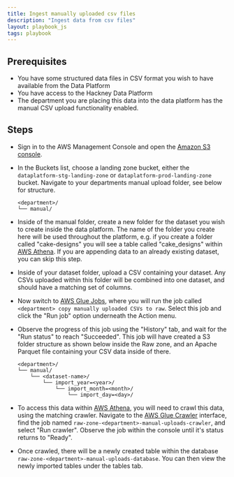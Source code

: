 ```yaml
---
title: Ingest manually uploaded csv files
description: "Ingest data from csv files"
layout: playbook_js
tags: playbook
---
```


## Prerequisites

* You have some structured data files in CSV format you wish to have available from the Data Platform
* You have access to the Hackney Data Platform
* The department you are placing this data into the data platform has the manual CSV upload
  functionality enabled.

## Steps

- Sign in to the AWS Management Console and open the [Amazon S3 console][aws_s3_console].

- In the Buckets list, choose a landing zone bucket, either the `dataplatform-stg-landing-zone`
  or `dataplatform-prod-landing-zone` bucket.
  Navigate to your departments manual upload folder, see below for structure.

  ```
  <department>/
  └── manual/
  ```

- Inside of the manual folder, create a new folder for the dataset you wish to create inside the data platform.
  The name of the folder you create here will be used throughout the platform, e.g. if you create a folder
  called "cake-designs" you will see a table called "cake_designs" within [AWS Athena](querying-data-using-sql.md).
  If you are appending data to an already existing dataset, you can skip this step.

- Inside of your dataset folder, upload a CSV containing your dataset.  Any CSVs uploaded within this folder
  will be combined into one dataset, and should have a matching set of columns.

- Now switch to [AWS Glue Jobs][aws_glue_jobs_console], where you will run the job called
  `<department> copy manually uploaded CSVs to raw`.
  Select this job and click the "Run job" option underneath the Action menu.

- Observe the progress of this job using the "History" tab, and wait for the "Run status" to reach "Succeeded".
  This job will have created a S3 folder structure as shown below inside the Raw zone, and an Apache Parquet file
  containing your CSV data inside of there.

  ```
  <department>/
  └── manual/
      └── <dataset-name>/
          └── import_year=<year>/
              └── import_month=<month>/
                  └── import_day=<day>/
  ```

- To access this data within [AWS Athena](querying-data-using-sql.md), you will need to crawl this data, using
  the matching crawler.  Navigate to the [AWS Glue Crawler][aws_glue_crawler_console] interface, find the job
  named `raw-zone-<department>-manual-uploads-crawler`, and select "Run crawler".  Observe the job within the
  console until it's status returns to "Ready".

- Once crawled, there will be a newly created table within the database `raw-zone-<department>-manual-uploads-database`.
  You can then view the newly imported tables under the tables tab.

[aws_s3_console]: https://console.aws.amazon.com/s3/
[aws_glue_jobs_console]: https://eu-west-2.console.aws.amazon.com/glue/home?region=eu-west-2#etl:tab=jobs
[aws_glue_crawler_console]: https://eu-west-2.console.aws.amazon.com/glue/home?region=eu-west-2#catalog:tab=crawlerss
